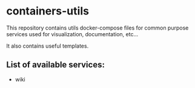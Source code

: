 # containers-utils

This repository contains utils docker-compose files for common purpose services used for visualization, documentation, etc...

It also contains useful templates.

## List of available services:

- wiki